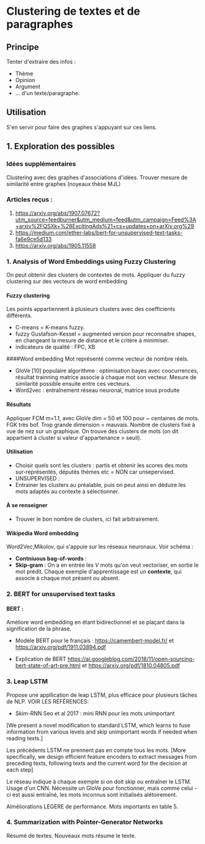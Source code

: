 # Clustering de textes et de paragraphes
## Principe
Tenter d'extraire des infos :
* Thème
* Opinion
* Argument
* ...
d'un texte/paragraphe.

## Utilisation
S'en servir pour faire des graphes s'appuyant sur ces liens.

## 1. Exploration des possibles
### Idées supplémentaires
Clustering avec des graphes d'associations d'idées. Trouver mesure de similarité entre graphes (noyeaux thèse MJL)

### Articles reçus :
1. https://arxiv.org/abs/1907.07672?utm_source=feedburner&utm_medium=feed&utm_campaign=Feed%3A+arxiv%2FQSXk+%28ExcitingAds%21+cs+updates+on+arXiv.org%29
2. https://medium.com/ether-labs/bert-for-unsupervised-text-tasks-fa6e9ce5d133
3. https://arxiv.org/abs/1905.11558



### 1. Analysis of Word Embeddings using Fuzzy Clustering
On peut obtenir des clusters de contextes de mots.
Appliquer du fuzzy clustering sur des vecteurs de word embedding

#### Fuzzy clustering
 Les points appartiennent à plusieurs clusters avec des coefficients différents.
* C-means = K-means fuzzy.
* fuzzy Gustafson-Kessel = augmented version pour reconnaitre shapes, en changeant la mesure de distance et le critère à minimiser.
* indicateurs de qualité : FPC, XB


####Word embedding
Mot représenté comme vecteur de nombre réels.
* GloVe [10] populaire algorithme : optimisation bayes avec coocurrences, résultat trainning matrice associe à chaque mot son vecteur. Mesure de similarité possible ensuite entre ces vecteurs.
* Word2vec : entraînement réseau neuronal, matrice sous produite

#### Résultats
 Appliquer FCM m=1.1, avec GloVe dim = 50 et 100 pour ~ centaines de mots. FGK très bof. Trop grande dimension = mauvais. Nombre de clusters fixé à vue de nez sur un graphique. On trouve des clusters de mots (on dit appartient à cluster si valeur d'appartenance >  seuil).

#### Utilisation
* Choisir quels sont les clusters : partis et obtenir les scores des mots sur-représentés, députés thèmes etc = NON car unsepervised.
* UNSUPERVISED :
* Entrainer les clusters au préalable, puis on peut ainsi en déduire les mots adaptés au contexte à sélectionner.

#### À se renseigner
* Trouver le bon nombre de clusters, ici fait arbitrairement.

#### Wikipedia Word embedding
Word2Vec,Mikolov, qui s'appuie sur les réseaux neuronaux. Voir schéma :
* **Contniuous bag-of-words** :
* **Skip-gram** : On a en entrée les *V* mots qu'on veut vectoriser, en sortie le mot prédit. Chaque exemple d'apprentissage est un **contexte**, qui associe à chaque mot présent ou absent.

### 2. BERT for unsupervised text tasks
#### BERT :
Améliore word embedding en étant bidirectionnel et se plaçant dans la signification de la phrase.
* Modèle BERT pour le français : https://camembert-model.fr/ et https://arxiv.org/pdf/1911.03894.pdf

* Explication de BERT https://ai.googleblog.com/2018/11/open-sourcing-bert-state-of-art-pre.html et https://arxiv.org/pdf/1810.04805.pdf

### 3. Leap LSTM
Propose une appllication de leap LSTM, plus efficace pour plusieurs tâches de NLP.
VOIR LES RÉFÉRENCES:
* Skim-RNN Seo et al 2017 : mini RNN pour les mots unimportant

[We present a novel modification to standard LSTM,
which learns to fuse information from various levels and
skip unimportant words if needed when reading texts.]

Les précédents LSTM ne prennent pas en compte tous les mots.
[More specifically, we design efficient feature
encoders to extract messages from preceding texts, following
texts and the current word for the decision at each step]

Le réseau indique à chaque exemple si on doit skip ou entraîner le LSTM. Usage d'un CNN.
Nécessite un GloVe pour fonctionner, mais comme celui -ci est aussi entraîné, les mots inconnus sont initialisés alétoirement.

Alméliorations LEGERE de performance. Mots importants en table 5.

### 4. Summarization with Pointer-Generator Networks
Résumé de textes. Nouveaux mots résume le texte.
